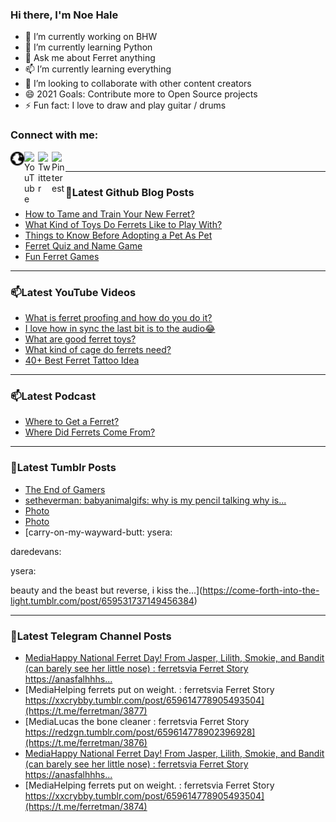 ### Hi there, I'm Noe Hale

- 🔭 I’m currently working on BHW
- 🌱 I’m currently learning Python
- 💬 Ask me about Ferret anything
- 📫 I’m currently learning everything
- 🔭 I’m looking to collaborate with other content creators
- 😄 2021 Goals: Contribute more to Open Source projects
- ⚡ Fun fact: I love to draw and play guitar / drums

### Connect with me:

[<img align="left" alt="ferretvoice.com" width="22px" src="https://raw.githubusercontent.com/iconic/open-iconic/master/svg/globe.svg" />](https://ferretvoice.com)
[<img align="left" alt="YouTube" width="22px" src="https://cdn.jsdelivr.net/npm/simple-icons@v3/icons/youtube.svg" />](https://www.youtube.com/channel/UCk665XTfaMLVwFVWUmgnDiw)
[<img align="left" alt="Twitter" width="22px" src="https://cdn.jsdelivr.net/npm/simple-icons@v3/icons/twitter.svg" />](https://twitter.com/voiceferret)
[<img align="left" alt="Pinterest" width="22px" src="https://cdn.jsdelivr.net/npm/simple-icons@v3/icons/pinterest.svg" />](https://www.pinterest.com/voiceferret/)

<br />

---
### 🔭Latest Github Blog Posts
<!-- GITHUB:START -->
- [How to Tame and Train Your New Ferret?](http://noehale.github.io/how-to-tame-and-train-your-new-ferret/)
- [What Kind of Toys Do Ferrets Like to Play With?](http://noehale.github.io/what-kind-of-toys-do-ferrets-like-to-play-with/)
- [Things to Know Before Adopting a Pet As Pet](http://noehale.github.io/things-to-know-before-adopting-a-pet-as-pet/)
- [Ferret Quiz and Name Game](http://noehale.github.io/ferret-quiz/)
- [Fun Ferret Games](http://noehale.github.io/fun-ferret-games/)
<!-- GITHUB:END -->
---
### 📫Latest YouTube Videos

<!-- YOUTUBE:START -->
- [What is ferret proofing and how do you do it?](https://www.youtube.com/watch?v=81Syh_DJBQQ)
- [I love how in sync the last bit is to the audio😂](https://www.youtube.com/watch?v=WHBeGHwSlGY)
- [What are good ferret toys?](https://www.youtube.com/watch?v=tPxRilBzc0s)
- [What kind of cage do ferrets need?](https://www.youtube.com/watch?v=xzz6hC3sR5A)
- [40+ Best Ferret Tattoo Idea](https://www.youtube.com/watch?v=KIKqduR6Xcs)
<!-- YOUTUBE:END -->

---
### 📫Latest Podcast

<!-- PODCAST:START -->
- [Where to Get a Ferret?](https://anchor.fm/ferretvoice/episodes/Where-to-Get-a-Ferret-erurfu)
- [Where Did Ferrets Come From?](https://anchor.fm/ferretvoice/episodes/Where-Did-Ferrets-Come-From-eruq8g)
<!-- PODCAST:END -->
---
### 📝Latest Tumblr Posts

<!-- TUMBLR:START -->
- [The End of Gamers](https://come-forth-into-the-light.tumblr.com/post/659667615209472000)
- [setheverman:
babyanimalgifs:
why is my pencil talking
why is...](https://come-forth-into-the-light.tumblr.com/post/659622330408026112)
- [Photo](https://come-forth-into-the-light.tumblr.com/post/659599700581859329)
- [Photo](https://come-forth-into-the-light.tumblr.com/post/659577027172646912)
- [carry-on-my-wayward-butt:
ysera:

daredevans:

ysera:

beauty and the beast but reverse, i kiss the...](https://come-forth-into-the-light.tumblr.com/post/659531737149456384)
<!-- TUMBLR:END -->
---
### 📝Latest Telegram Channel Posts

<!-- TELEGRAM:START -->
- [MediaHappy National Ferret Day! From Jasper, Lilith, Smokie, and Bandit (can barely see her little nose) : ferretsvia Ferret Story https://anasfalhhhs...](https://t.me/ferretman/3878)
- [MediaHelping ferrets put on weight. : ferretsvia Ferret Story https://xxcrybby.tumblr.com/post/659614778905493504](https://t.me/ferretman/3877)
- [MediaLucas the bone cleaner : ferretsvia Ferret Story https://redzgn.tumblr.com/post/659614778902396928](https://t.me/ferretman/3876)
- [MediaHappy National Ferret Day! From Jasper, Lilith, Smokie, and Bandit (can barely see her little nose) : ferretsvia Ferret Story https://anasfalhhhs...](https://t.me/ferretman/3875)
- [MediaHelping ferrets put on weight. : ferretsvia Ferret Story https://xxcrybby.tumblr.com/post/659614778905493504](https://t.me/ferretman/3874)
<!-- TELEGRAM:END -->
